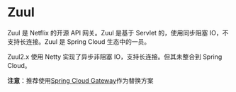 # Zuul

Zuul 是 Netflix 的开源 API 网关。Zuul 是基于 Servlet 的，使用同步阻塞 IO，不支持长连接。Zuul 是 Spring Cloud 生态中的一员。 

Zuul2.x 使用 Netty 实现了异步非阻塞 IO，支持长连接。但其未整合到 Spring Cloud。

**注意**：推荐使用[Spring Cloud Gateway](../../SpringCloud/Gateway/README.md)作为替换方案